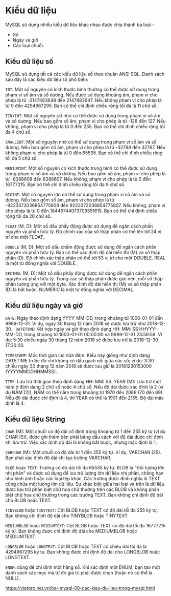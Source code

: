 # Kiểu dữ liệu

MySQL sử dụng nhiều kiểu dữ liệu khác nhau được chia thành ba loại –

- Số
- Ngày và giờ
- Các loại chuỗi.

## Kiểu dữ liệu số
MySQL sử dụng tất cả các kiểu dữ liệu số theo chuẩn ANSI SQL. Danh sách sau đây là các kiểu dữ liệu số phổ biến:

`INT`: Một số nguyên có kích thước bình thường có thể được sử dụng trong phạm vi số âm và số dương. Nếu được sử dụng khoảng âm, phạm vi cho phép là từ -2147483648 đến 2147483647. Nếu không phạm vi cho phép là từ 0 đến 4294967295. Bạn có thể chỉ định chiều rộng tối đa là 11 chữ số.

`TINYINT`: Một số nguyên rất nhỏ có thể được sử dụng trong phạm vi số âm và số dương. Nếu bao gồm số âm, phạm vi cho phép là từ -128 đến 127. Nếu không, phạm vi cho phép là từ 0 đến 255. Bạn có thể chỉ định chiều rộng tối đa 4 chữ số.

`SMALLINT`: Một số nguyên nhỏ có thể sử dụng trong phạm vi số âm và số dương. Nếu bao gồm số âm, phạm vi cho phép là từ -32768 đến 32767. Nếu không phạm vi cho phép là từ 0 đến 65535. Bạn có thể chỉ định chiều rộng tối đa 5 chữ số.

`MEDIUMINT`: Một số nguyên có kích thước trung bình có thể được sử dụng trong phạm vi số âm và số dương. Nếu bao gồm số âm, phạm vi cho phép là từ -8388608 đến 8388607. Nếu không, phạm vi cho phép là từ 0 đến 16777215. Bạn có thể chỉ định chiều rộng tối đa 9 chữ số.

`BIGINT`: Một số nguyên lớn có thể sử dụng trong phạm vi số âm và số dương. Nếu bao gồm số âm, phạm vi cho phép là từ -9223372036854775808 đến 9223372036854775807. Nếu không, phạm vi cho phép là từ 0 đến 18446744073709551615. Bạn có thể chỉ định chiều rộng tối đa 20 chữ số.

`FLOAT` (M, D): Một số dấu phẩy động được sử dụng để ngăn cách phần nguyên và phần hữu tỷ. Độ chính xác của số thập phân có thể lên tới 24 vị trí cho một FLOAT.

`DOUBLE` (M, D): Một số dấu chấm động được sử dụng để ngăn cách phần nguyên và phần hữu tỷ. Bạn có thể xác định độ dài hiển thị (M) và số thập phân (D). Độ chính xác thập phân có thể tới 53 vị trí cho một DOUBLE. REAL là một từ đồng nghĩa với DOUBLE.

`DECIMAL` (M, D): Một số dấu phẩy động được sử dụng để ngăn cách phần nguyên và phần hữu tỷ. Trong các số thập phân được giải nén, mỗi số thập phân tương ứng với một byte. Xác định độ dài hiển thị (M) và số thập phân (D) là bắt buộc. NUMERIC là một từ đồng nghĩa với DECIMAL.

## Kiểu dữ liệu ngày và giờ

`DATE`: Ngày theo định dạng YYYY-MM-DD, trong khoảng từ 1000-01-01 đến 9999-12-31. Ví dụ, ngày 30 tháng 12 năm 2018 sẽ được lưu trữ như 2018-12-30.
`
DATETIME`: Kết hợp ngày và giờ theo định dạng HH: MM: SS HHYYY-MM-DD, trong khoảng từ 1000-01-01 00:00:00 và 9999-12-31 23:59:59. Ví dụ: 5:30 chiều ngày 30 tháng 12 năm 2018 sẽ được lưu trữ là 2018-12-30 17:30:00.

`TIMESTAMP`: Mốc thời gian lúc nửa đêm. Kiểu này giống như định dạng DATETIME trước đó chỉ không có dấu gạch nối giữa các số; ví dụ: 3:30 chiều ngày 30 tháng 12 năm 2018 sẽ được lưu giữ là 20181230153000 (YYYYMMDDHHMMSS).

`TIME`: Lưu trữ thời gian theo định dạng HH: MM: SS.
YEAR (M): Lưu trữ một năm ở định dạng 2 chữ số hoặc 4 chữ số. Nếu độ dài được xác định là 2 (ví dụ NĂM (2)), NĂM có thể nằm trong khoảng từ 1970 đến 2069 (70 đến 69). Nếu độ dài được chỉ định là 4, thì YEAR có thể là 1901 đến 2155. Độ dài mặc định là 4.

## Kiểu dữ liệu String

`CHAR` (M): Một chuỗi có độ dài cố định trong khoảng từ 1 đến 255 ký tự (ví dụ CHAR (5)), được ghi thêm bên phải bằng dấu cách với độ dài được chỉ định khi lưu trữ. Việc xác định độ dài là không bắt buộc, nhưng mặc định là 1.

`VARCHAR` (M): Một chuỗi có độ dài từ 1 đến 255 ký tự. Ví dụ, VARCHAR (25). Bạn phải xác định độ dài khi tạo trường VARCHAR.

`BLOB` hoặc `TEXT`: Trường có độ dài tối đa 65535 ký tự. BLOB là “Đối tượng lớn nhị phân” và được sử dụng để lưu trữ lượng lớn dữ liệu nhị phân, chẳng hạn như hình ảnh hoặc các loại tệp khác. Các trường được định nghĩa là TEXT cũng chứa một lượng lớn dữ liệu. Sự khác biệt giữa hai loại và trên là dữ liệu được lưu trữ phân biệt chữ hoa chữ thường trên các BLOB và không phân biệt chữ hoa chữ thường trong các trường TEXT. Bạn không chỉ định độ dài cho BLOB hoặc TEXT.

`TINYBLOB` hoặc `TINYTEXT`: Cột BLOB hoặc TEXT có độ dài tối đa 255 ký tự. Bạn không chỉ định độ dài cho TINYBLOB hoặc TINYTEXT.

`MEDIUMBLOB` hoặc `MEDIUMTEXT`: Cột BLOB hoặc TEXT có độ dài tối đa 16777215 ký tự. Bạn không được chỉ định độ dài cho MEDIUMBLOB hoặc MEDIUMTEXT.

`LONGBLOB` hoặc `LONGTEXT`: Cột BLOB hoặc TEXT có chiều dài tối đa là 4294967295 ký tự. Bạn không được chỉ định độ dài cho LONGBLOB hoặc LONGTEXT.

`ENUM`: dùng để chỉ định một hằng số. Khi xác định một ENUM, bạn tạo một danh sách các mục mà từ đó giá trị phải được chọn (hoặc nó có thể là NULL).

https://vietpro.net.vn/bai-mysql-08-cac-kieu-du-lieu-trong-mysql.html